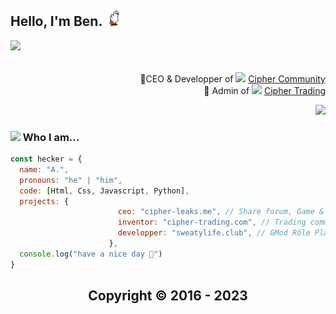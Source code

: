 <h2> Hello, I'm Ben. <img src="https://github.com/heckair/heckair/blob/main/duck.gif?raw=true" width="25"></h2>
<img align='left' src="https://lanyard-profile-readme.vercel.app/api/754358880170934306">
<p align='right'></br></br></br>🔸CEO & Developper of <img src="https://i.imgur.com/clLPukg.png" width="15"> <a href="https://cipher-leaks.me">Cipher Community</a> </br>🔸 Admin of <img src="https://cdn.discordapp.com/attachments/835888981425651782/1055608825513783356/wb.png" width="15"> <a href="https://cipher-leaks.me">Cipher Trading </a> 
</em></p>

<a>
    <p align="right"><img src="https://cdn.discordapp.com/attachments/835888981425651782/1076475815035940884/blank.png"></p>
</a>


### <img src="https://cdn.discordapp.com/attachments/993886185325875340/1031149546518093874/quijesuis.gif" width="30"> Who I am...

```javascript
const hecker = {
  name: "A.",
  pronouns: "he" | "him",
  code: [Html, Css, Javascript, Python],
  projects: {
                        ceo: "cipher-leaks.me", // Share forum, Game & Web hosting and Crypto Signals
                        inventor: "cipher-trading.com", // Trading community ( -> Mooved to Cipher Leaks )
                        developper: "sweatylife.club", // GMod Rôle Play
                      },
  console.log("have a nice day 🫡")
}
```

<h2 align="center"> Copyright © 2016 - 2023

